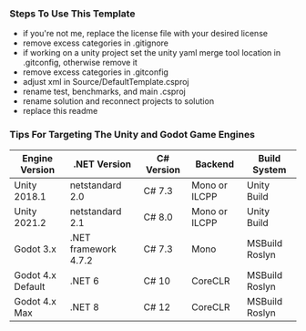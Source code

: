 ### Steps To Use This Template

- if you're not me, replace the license file with your desired license
- remove excess categories in .gitignore
- if working on a unity project set the unity yaml merge tool location in .gitconfig, otherwise remove it
- remove excess categories in .gitconfig
- adjust xml in Source/DefaultTemplate.csproj
- rename test, benchmarks, and main .csproj
- rename solution and reconnect projects to solution
- replace this readme

### Tips For Targeting The Unity and Godot Game Engines


| Engine Version    | .NET Version         | C# Version | Backend       | Build System   |
| ----------------- | -------------------- | ---------- | ------------- | -------------- |
| Unity 2018.1      | netstandard 2.0      | C# 7.3     | Mono or ILCPP | Unity Build    |
| Unity 2021.2      | netstandard 2.1      | C# 8.0     | Mono or ILCPP | Unity Build    |
| Godot 3.x         | .NET framework 4.7.2 | C# 7.3     | Mono          | MSBuild Roslyn |
| Godot 4.x Default | .NET 6               | C# 10      | CoreCLR       | MSBuild Roslyn |
| Godot 4.x Max     | .NET 8               | C# 12      | CoreCLR       | MSBuild Roslyn |

